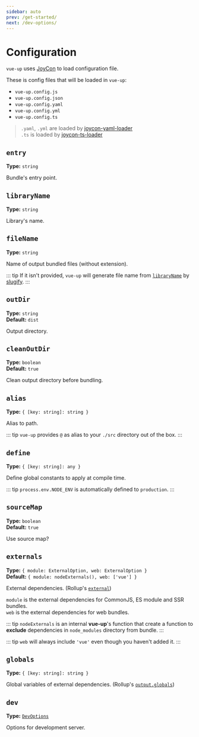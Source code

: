 ```yaml
---
sidebar: auto
prev: /get-started/
next: /dev-options/
---
```


# Configuration

`vue-up` uses [JoyCon](https://github.com/egoist/joycon) to load configuration file.

These is config files that will be loaded in `vue-up`:
- `vue-up.config.js`
- `vue-up.config.json`
- `vue-up.config.yaml`
- `vue-up.config.yml`
- `vue-up.config.ts`

> `.yaml`, `.yml` are loaded by [joycon-yaml-loader](https://github.com/gluons/joycon-yaml-loader)  
   `.ts` is loaded by [joycon-ts-loader](https://github.com/gluons/joycon-ts-loader)

## `entry` <Badge text="Required" type="warn"/>
**Type:** `string`

Bundle's entry point.

## `libraryName` <Badge text="Required" type="warn"/>
**Type:** `string`

Library's name.

## `fileName`
**Type:** `string`

Name of output bundled files (without extension).

::: tip
If it isn't provided, `vue-up` will generate file name from [`libraryName`](#libraryname) by [slugify](https://github.com/sindresorhus/slugify).
:::

## `outDir`
**Type:** `string`  
**Default:** `dist`

Output directory.

## `cleanOutDir`
**Type:** `boolean`  
**Default:** `true`

Clean output directory before bundling.

## `alias`
**Type:** `{ [key: string]: string }`

Alias to path.

::: tip
`vue-up` provides `@` as alias to your `./src` directory out of the box.
:::

## `define`
**Type:** `{ [key: string]: any }`

Define global constants to apply at compile time.

::: tip
`process.env.NODE_ENV` is automatically defined to `production`.
:::

## `sourceMap`
**Type:** `boolean`  
**Default:** `true`

Use source map?

## `externals`
**Type:** `{ module: ExternalOption, web: ExternalOption }`  
**Default:** `{ module: nodeExternals(), web: ['vue'] }`

External dependencies. (Rollup's [`external`](https://rollupjs.org/guide/en#external-e-external))

`module` is the external dependencies for CommonJS, ES module and SSR bundles.  
`web` is the external dependencies for web bundles.

::: tip
`nodeExternals` is an internal **vue-up**'s function that create a function to **exclude** dependencies in `node_modules` directory from bundle.
:::

::: tip
`web` will always include `'vue'` even though you haven't added it.
:::

## `globals`
**Type:** `{ [key: string]: string }`

Global variables of external dependencies. (Rollup's [`output.globals`](https://rollupjs.org/guide/en#output-globals-g-globals))

## `dev`
**Type:** [`DevOptions`](/dev-options/)

Options for development server.
